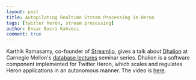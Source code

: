 ```yaml
---
layout: post
title: Autopiloting Realtime Stream Processing in Heron
tags: [twitter heron, stream processing]
author: Ensar Basri Kahveci
comment: true
---
```


Karthik Ramasamy, co-founder of [Streamlio](https://streaml.io/), gives a talk about [Dhalion](https://www.microsoft.com/en-us/research/publication/dhalion-self-regulating-stream-processing-heron/) at Carnegie Mellon's [database lectures](http://db.cs.cmu.edu/seminar2017/#db2) seminar series. Dhalion is a software component implemented for Twitter Heron, which scales and regulates Heron applications in an autonomous manner. The video is [here](https://www.youtube.com/watch?v=jCswlLsE3No).